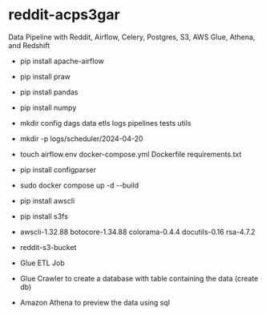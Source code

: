 # reddit-acps3gar
Data Pipeline with Reddit, Airflow, Celery, Postgres, S3, AWS Glue, Athena, and Redshift

- pip install apache-airflow
- pip install praw
- pip install pandas
- pip install numpy
- mkdir config dags data etls logs pipelines tests utils
- mkdir -p logs/scheduler/2024-04-20
- touch airflow.env docker-compose.yml Dockerfile requirements.txt
- pip install configparser


- sudo docker compose up -d --build
- pip install awscli
- pip install s3fs

- awscli-1.32.88 botocore-1.34.88 colorama-0.4.4 docutils-0.16 rsa-4.7.2

- reddit-s3-bucket
- Glue ETL Job
- Glue Crawler to create a database with table containing the data (create db)
- Amazon Athena to preview the data using sql
